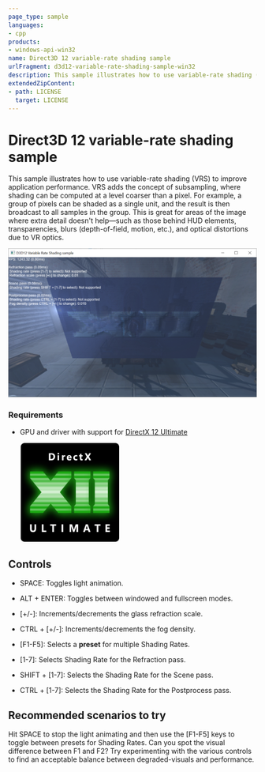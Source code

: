 ```yaml
---
page_type: sample
languages:
- cpp
products:
- windows-api-win32
name: Direct3D 12 variable-rate shading sample
urlFragment: d3d12-variable-rate-shading-sample-win32
description: This sample illustrates how to use variable-rate shading (VRS) to improve application performance.
extendedZipContent:
- path: LICENSE
  target: LICENSE
---
```


# Direct3D 12 variable-rate shading sample
This sample illustrates how to use variable-rate shading (VRS) to improve application performance. VRS adds the concept of subsampling, where shading can be computed at a level coarser than a pixel. For example, a group of pixels can be shaded as a single unit, and the result is then broadcast to all samples in the group. This is great for areas of the image where extra detail doesn't help&mdash;such as those behind HUD elements, transparencies, blurs (depth-of-field, motion, etc.), and optical distortions due to VR optics.

![Variable Rate Shading GUI](src/Screenshot.PNG)

### Requirements
* GPU and driver with support for [DirectX 12 Ultimate](http://aka.ms/DirectX12UltimateDev)

  <img src="../../../Assets/DirectX12Ultimate_small.png" alt="DirectX 12 Ultimate" height="200">

## Controls
* SPACE: Toggles light animation.
* ALT + ENTER: Toggles between windowed and fullscreen modes.
* [+/-]: Increments/decrements the glass refraction scale.
* CTRL + [+/-]: Increments/decrements the fog density.

* [F1-F5]: Selects a **preset** for multiple Shading Rates.
* [1-7]: Selects Shading Rate for the Refraction pass.
* SHIFT + [1-7]: Selects the Shading Rate for the Scene pass.
* CTRL + [1-7]: Selects the Shading Rate for the Postprocess pass.

## Recommended scenarios to try
Hit SPACE to stop the light animating and then use the [F1-F5] keys to toggle between presets for Shading Rates. Can you spot the visual difference between F1 and F2? Try experimenting with the various controls to find an acceptable balance between degraded-visuals and performance.
